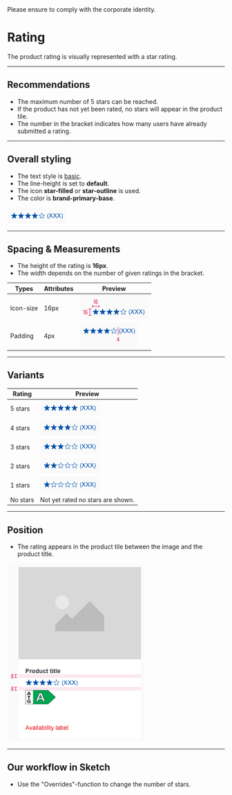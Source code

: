 <AlertInfo alertHeadline="Modifiable">
Please ensure to comply with the corporate identity.
</AlertInfo>

# Rating

The product rating is visually represented with a star rating.

---

## Recommendations

- The maximum number of 5 stars can be reached.
- If the product has not yet been rated, no stars will appear in the product tile.
- The number in the bracket indicates how many users have already submitted a rating.

---

## Overall styling

- The text style is [basic](../../General/Typography/Typography.md#basic).
- The line-height is set to **default**.
- The icon **star-filled** or **star-outline** is used.
- The color is **brand-primary-base**.

![rating](assets/rating@1x.png)

---

## Spacing & Measurements

- The height of the rating is **16px**.
- The width depends on the number of given ratings in the bracket.

| Types | Attributes | Preview |
|---|---|---|
| Icon-size | 16px | ![icon-size](assets/measurements/star-size@1x.png) |
| Padding | 4px| ![padding](assets/measurements/padding@1x.png) |

---

## Variants

| Rating |  Preview |
|---|---|
| 5 stars |![star 5](assets/rating/star-5@1x.png)|
| 4 stars |![star 4](assets/rating/star-4@1x.png)|
| 3 stars |![star 3](assets/rating/star-3@1x.png)|
| 2 stars |![star 2](assets/rating/star-2@1x.png)|
| 1 stars |![star 1](assets/rating/star-1@1x.png)|
| No stars | Not yet rated no stars are shown. |

---

## Position

- The rating appears in the product tile between the image and the product title.

![position](assets/example-rating@1x.png)

---

## Our workflow in Sketch

- Use the "Overrides"-function to change the number of stars.
